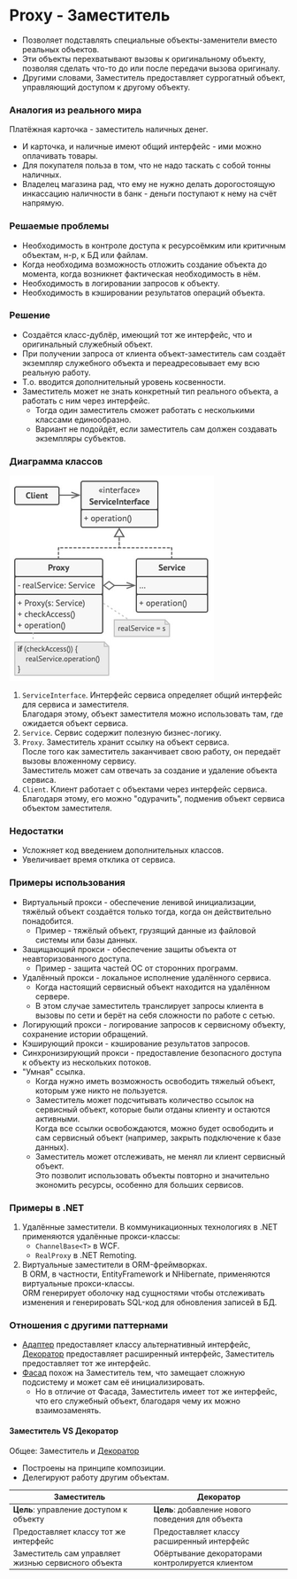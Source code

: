 ﻿# Proxy - Заместитель
* Позволяет подставлять специальные объекты-заменители вместо реальных объектов.
* Эти объекты перехватывают вызовы к оригинальному объекту, позволяя сделать что-то до или после передачи вызова оригиналу.
* Другими словами, Заместитель предоставляет суррогатный объект, управляющий доступом к другому объекту.

### Аналогия из реального мира
Платёжная карточка - заместитель наличных денег.
* И карточка, и наличные имеют общий интерфейс - ими можно оплачивать товары.
* Для покупателя польза в том, что не надо таскать с собой тонны наличных.
* Владелец магазина рад, что ему не нужно делать дорогостоящую инкассацию наличности в банк - деньги поступают к нему на счёт напрямую.

### Решаемые проблемы
* Необходимость в контроле доступа к ресурсоёмким или критичным объектам, н-р, к БД или файлам.
* Когда необходима возможность отложить создание объекта до момента, когда возникнет фактическая необходимость в нём.
* Необходимость в логировании запросов к объекту.
* Необходимость в кэшировании результатов операций объекта.

### Решение
* Создаётся класс-дублёр, имеющий тот же интерфейс, что и оригинальный служебный объект.
* При получении запроса от клиента объект-заместитель сам создаёт экземпляр служебного объекта и переадресовывает ему всю реальную работу.
* Т.о. вводится дополнительный уровень косвенности.
* Заместитель может не знать конкретный тип реального объекта, а работать с ним через интерфейс.
  * Тогда один заместитель сможет работать с несколькими классами единообразно.
  * Вариант не подойдёт, если заместитель сам должен создавать экземпляры субъектов.

### Диаграмма классов
![Class diagram](Proxy.jpg)
1. `ServiceInterface`. Интерфейс сервиса определяет общий интерфейс для сервиса и заместителя.  
Благодаря этому, объект заместителя можно использовать там, где ожидается объект сервиса.
2. `Service`. Сервис содержит полезную бизнес-логику.
3. `Proxy`. Заместитель хранит ссылку на объект сервиса.  
После того как заместитель заканчивает свою работу, он передаёт вызовы вложенному сервису.  
Заместитель может сам отвечать за создание и удаление объекта сервиса.
4. `Client`. Клиент работает с объектами через интерфейс сервиса.  
Благодаря этому, его можно "одурачить", подменив объект сервиса объектом заместителя.

### Недостатки
* Усложняет код введением дополнительных классов.
* Увеличивает время отклика от сервиса.

### Примеры использования
* Виртуальный прокси - обеспечение ленивой инициализации, тяжёлый объект создаётся только тогда, когда он действительно понадобится.
  * Пример - тяжёлый объект, грузящий данные из файловой системы или базы данных.
* Защищающий прокси - обеспечение защиты объекта от неавторизованного доступа.
  * Пример - защита частей ОС от сторонних программ.
* Удалённый прокси - локальное исполнение удалённого сервиса.
  * Когда настоящий сервисный объект находится на удалённом сервере.
  * В этом случае заместитель транслирует запросы клиента в вызовы по сети и берёт на себя сложности по работе с сетью.
* Логирующий прокси - логирование запросов к сервисному объекту, сохранение истории обращений.
* Кэширующий прокси - кэширование результатов запросов.
* Синхронизирующий прокси - предоставление безопасного доступа к объекту из нескольких потоков.
* "Умная" ссылка.
  * Когда нужно иметь возможность освободить тяжелый объект, которым уже никто не пользуется.
  * Заместитель может подсчитывать количество ссылок на сервисный объект, которые были отданы клиенту и остаются активными.  
  Когда все ссылки освобождаются, можно будет освободить и сам сервисный объект (например, закрыть подключение к базе данных).
  * Заместитель может отслеживать, не менял ли клиент сервисный объект.  
  Это позволит использовать объекты повторно и значительно экономить ресурсы, особенно для больших сервисов.

### Примеры в .NET
1. Удалённые заместители. В коммуникационных технологиях в .NET применяются удалённые прокси-классы:
   * `ChannelBase<T>` в WCF.
   * `RealProxy` в .NET Remoting.
2. Виртуальные заместители в ORM-фреймворках.  
В ORM, в частности, EntityFramework и NHibernate, применяются виртуальные прокси-классы.  
ORM генерирует оболочку над сущностями чтобы отслеживать изменения и генерировать SQL-код для обновления записей в БД.

### Отношения с другими паттернами
* [Адаптер](../Adapter/Adapter.md) предоставляет классу альтернативный интерфейс, [Декоратор](../Decorator/Decorator.md) предоставляет расширенный интерфейс, Заместитель предоставляет тот же интерфейс.
* [Фасад](../Facade/Facade.md) похож на Заместитель тем, что замещает сложную подсистему и может сам её инициализировать.
  * Но в отличие от Фасада, Заместитель имеет тот же интерфейс, что его служебный объект, благодаря чему их можно взаимозаменять.

#### Заместитель VS Декоратор
Общее: Заместитель и [Декоратор](../Decorator/Decorator.md)
* Построены на принципе композиции.
* Делегируют работу другим объектам.

| Заместитель                                         | Декоратор                                         |
|-----------------------------------------------------|---------------------------------------------------|
| **Цель**: управление доступом к объекту             | **Цель**: добавление нового поведения для объекта |
| Предоставляет классу тот же интерфейс               | Предоставляет классу расширенный интерфейс        |
| Заместитель сам управляет жизнью сервисного объекта | Обёртывание декораторами контролируется клиентом  |
